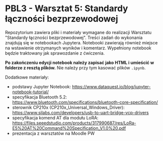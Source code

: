 # PBL3 - Warsztat 5: Standardy łączności bezprzewodowej 
Repozytorium zawiera pliki i materiały wymagane do realizacji Warsztatu "Standardy łączności bezprzewodowej". Treści zadań do wykonania znajdują się w notebookach Jupytera. Notebooki zawierają również miejsce na wstawienie otrzymanych wyników i komentarz. Wypełniony notebook będzie traktowany jak sprawozdanie z ćwiczenia.

**Po zakończeniu edycji notebook należy zapisać jako HTML i umieścić w folderze z resztą plików.** Nie należy przy tym kasować plików `.ipynb`.


Dodatkowe materiały:
- podstawy Jupyter Notebook: https://www.dataquest.io/blog/jupyter-notebook-tutorial/
- specyfikacja Bluetooth 5.2: https://www.bluetooth.com/specifications/bluetooth-core-specification/
- sterownik CP210x (CP210x_Universal_Windows_Driver): https://www.silabs.com/developers/usb-to-uart-bridge-vcp-drivers
- specyfikacja komend AT dla modułu LoRA: https://files.seeedstudio.com/products/317990687/res/LoRa-E5%20AT%20Command%20Specification_V1.0%20.pdf
- prezentacja z warsztatów na Moodle PW
